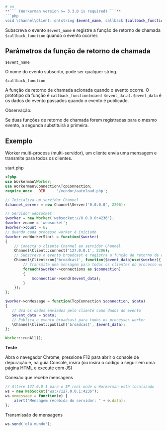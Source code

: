 ```php
# on
**``` (Workerman version >= 3.3.0 is required) ```**
```php
void \Channel\Client::on(string $event_name, callback $callback_function)
```
Subscreva o evento ```$event_name``` e registre a função de retorno de chamada ```$callback_function``` quando o evento ocorrer.

## Parâmetros da função de retorno de chamada

 ``` $event_name ```

O nome do evento subscrito, pode ser qualquer string.

 ``` $callback_function ```

A função de retorno de chamada acionada quando o evento ocorre. O protótipo da função é ```callback_function(mixed $event_data)```. ```$event_data``` é os dados do evento passados quando o evento é publicado.

Observação:

Se duas funções de retorno de chamada forem registradas para o mesmo evento, a segunda substituirá a primeira.


## Exemplo
Worker multi-process (multi-servidor), um cliente envia uma mensagem e transmite para todos os clientes.


start.php
```php
<?php
use Workerman\Worker;
use Workerman\Connection\TcpConnection;
require_once __DIR__ . '/vendor/autoload.php';

// Inicializa um servidor Channel
$channel_server = new Channel\Server('0.0.0.0', 2206);

// Servidor websocket
$worker = new Worker('websocket://0.0.0.0:4236');
$worker->name = 'websocket';
$worker->count = 6;
// Quando cada processo worker é iniciado
$worker->onWorkerStart = function($worker)
{
    // Conecta o cliente Channel ao servidor Channel
    Channel\Client::connect('127.0.0.1', 2206);
    // Subscreve o evento broadcast e registra a função de retorno de chamada do evento
    Channel\Client::on('broadcast', function($event_data)use($worker){
        // Transmite uma mensagem para todos os clientes do processo worker atual
        foreach($worker->connections as $connection)
        {
            $connection->send($event_data);
        }
    });
};

$worker->onMessage = function(TcpConnection $connection, $data)
{
   // Usa os dados enviados pelo cliente como dados do evento
   $event_data = $data;
   // Publica o evento broadcast para todos os processos worker
   \Channel\Client::publish('broadcast', $event_data);
};

Worker::runAll();
```

**Teste**

Abra o navegador Chrome, pressione F12 para abrir o console de depuração e, na guia Console, insira (ou insira o código a seguir em uma página HTML e execute com JS)

Conexão que recebe mensagens
```javascript
// Altere 127.0.0.1 para o IP real onde o Workerman está localizado
ws = new WebSocket("ws://127.0.0.1:4236");
ws.onmessage = function(e) {
    alert("Mensagem recebida do servidor: " + e.data);
};
```

Transmissão de mensagens
```javascript
ws.send('olá mundo');
```
